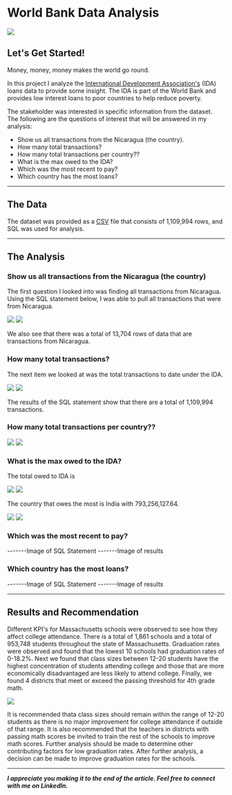 # World Bank Data Analysis

<img src="images/Massachusetts_Cover.png"/>

## Let's Get Started!

Money, money, money makes the world go round. 

In this project I analyze the [International Development Association's](https://ida.worldbank.org/en/what-is-ida) (IDA) loans data to provide some insight. The IDA is part of the World Bank and provides low interest loans to poor countries to help reduce poverty.

The stakeholder was interested in specific information from the dataset. The following are the questions of interest that will be answered in my analysis: 

  - Show us all transactions from the Nicaragua (the country).
  - How many total transactions? 
  - How many total transactions per country?? 
  - What is the max owed to the IDA?
  - Which was the most recent to pay?
  - Which country has the most loans? 

---

## The Data

The dataset was provided as a [CSV](https://finances.worldbank.org/Loans-and-Credits/IDA-Statement-Of-Credits-and-Grants-Historical-Dat/tdwh-3krx) file that consists of 1,109,994 rows, and SQL was used for analysis.

---

## The Analysis

### Show us all transactions from the Nicaragua (the country)

The first question I looked into was finding all transactions from Nicaragua. Using the SQL statement below, I was able to pull all transactions that were from Nicaragua. 

<img src="images/SQL_Banking_Nicaragua.png"/>
<img src="images/SQL_Banking Nicaragua_results.png"/>

We also see that there was a total of 13,704 rows of data that are transactions from Nicaragua.

### How many total transactions? 

The next item we looked at was the total transactions to date under the IDA. 

<img src="images/SQL_Banking_Total_Transactitons.png"/>
<img src="images/SQL_Banking_Total_Transactitons_Results.png"/>

The results of the SQL statement show that there are a total of 1,109,994 transactions.

### How many total transactions per country?? 

<img src="images/SQL_transactions_country.png"/>
<img src="images/SQL_transactions_country_results.png"/>


### What is the max owed to the IDA?

The total owed to IDA is

<img src="images/SQL_banking_total_owed.png"/>
<img src="images/SQL_banking_total_owed_results.png"/>

The country that owes the most is India with 793,256,127.64.

<img src="images/SQL_banking_highest_owed_country.png"/>
<img src="images/SQL_banking_highest_owed_country_results.png"/>

### Which was the most recent to pay?

-------Image of SQL Statement
-------Image of results

### Which country has the most loans? 

-------Image of SQL Statement
-------Image of results


---

## Results and Recommendation

Different KPI's for Massachusetts schools were observed to see how they affect college attendance. There is a total of 1,861 schools and a total of 953,748 students throughout the state of Massachusetts. Graduation rates were observed and found that the lowest 10 schools had graduation rates of 0-18.2%. Next we found that class sizes between 12-20 students have the highest concentration of students attending college and those that are more economically disadvantaged are less likely to attend college. Finally, we found 4 districts that meet or exceed the passing threshold for 4th grade math. 

[<img src="images/Massachussetss Dashboard.png"/>](https://public.tableau.com/app/profile/julio.espinoza/viz/MassachusettsSchoolProject_16704556294450/MassachusettsEducationOverview)

It is recommended thata class sizes should remain within the range of 12-20 students as there is no major improvement for college attendance if outside of that range. It is also recommended that the teachers in districts with passing math scores be invited to train the rest of the schools to improve math scores. Further analysis should be made to determine other contributing factors for low graduation rates. After further analysis, a decision can be made to improve graduation rates for the schools.

---

***I appreciate you making it to the end of the article. Feel free to connect with me on LinkedIn.***
